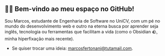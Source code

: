 ## 😶‍🌫️ Bem-vindo ao meu espaço no GitHub!

Sou Marcos, estudante de Engenharia de Software no UniCV, com um pé no mundo do desenvolvimento web e outro na eterna busca por aprender seja inglês, tecnologia ou ferramentas que facilitam a vida (como o Obsidian 🪨, minha hiperfixação mais recente).

- Se quiser trocar uma ideia: marcosfertonani@tutamail.com.
